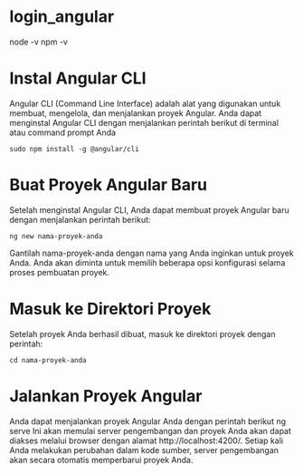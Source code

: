 # login_angular

node -v
npm -v

# Instal Angular CLI
Angular CLI (Command Line Interface) adalah alat yang digunakan untuk membuat, mengelola, dan menjalankan proyek Angular. Anda dapat menginstal Angular CLI dengan menjalankan perintah berikut di terminal atau command prompt Anda

    sudo npm install -g @angular/cli

# Buat Proyek Angular Baru
Setelah menginstal Angular CLI, Anda dapat membuat proyek Angular baru dengan menjalankan perintah berikut:

    ng new nama-proyek-anda

Gantilah nama-proyek-anda dengan nama yang Anda inginkan untuk proyek Anda. Anda akan diminta untuk memilih beberapa opsi konfigurasi selama proses pembuatan proyek.

# Masuk ke Direktori Proyek
Setelah proyek Anda berhasil dibuat, masuk ke direktori proyek dengan perintah:

    cd nama-proyek-anda

# Jalankan Proyek Angular
Anda dapat menjalankan proyek Angular Anda dengan perintah berikut
    ng serve
Ini akan memulai server pengembangan dan proyek Anda akan dapat diakses melalui browser dengan alamat http://localhost:4200/. Setiap kali Anda melakukan perubahan dalam kode sumber, server pengembangan akan secara otomatis memperbarui proyek Anda.

